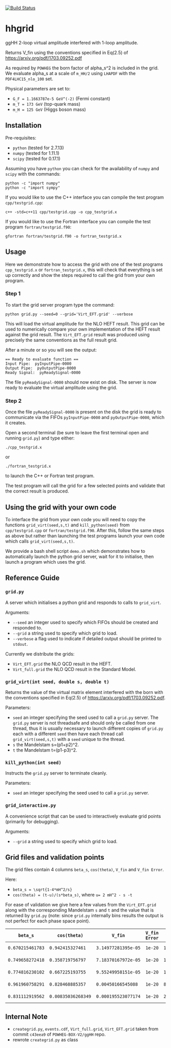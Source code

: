 [![Build Status](https://travis-ci.org/mppmu/hhgrid.svg?branch=master)](https://travis-ci.org/mppmu/hhgrid)

# hhgrid

ggHH 2-loop virtual amplitude interfered with 1-loop amplitude.

Returns V_fin using the conventions specified in Eq(2.5) of https://arxiv.org/pdf/1703.09252.pdf

As required by `POWHEG` the born factor of alpha_s^2 is included in the grid. We evaluate alpha_s at a scale of `m_HH/2` using `LHAPDF` with the `PDF4LHC15_nlo_100` set.
 
Physical parameters are set to:
* `G_F = 1.1663787e-5 GeV^(-2)` (Fermi constant)
* `m_T = 173 GeV` (top-quark mass)
* `m_H = 125 GeV` (Higgs boson mass)

## Installation

Pre-requisites:
* `python` (tested for 2.7.13)
* `numpy` (tested for 1.11.1)
* `scipy` (tested for 0.17.1)

Assuming you have `python` you can check for the availability of `numpy` and `scipy` with the commands:
```shell
python -c "import numpy"
python -c "import sympy"
```

If you would like to use the C++ interface you can compile the test program `cpp/testgrid.cpp`:
```shell
c++ -std=c++11 cpp/testgrid.cpp -o cpp_testgrid.x
```

If you would like to use the Fortran interface you can compile the test program `fortran/testgrid.f90`:
```shell
gfortran fortran/testgrid.f90 -o fortran_testgrid.x
```

## Usage

Here we demonstrate how to access the grid with one of the test programs `cpp_testgrid.x` or `fortran_testgrid.x`,
this will check that everything is set up correctly and show the steps required to call the grid from your own program.

### Step 1

To start the grid server program type the command:
```shell
python grid.py --seed=0 --grid='Virt_EFT.grid' --verbose
```
This will load the virtual amplitude for the NLO HEFT result. 
This grid can be used to numerically compare your own implementation of the HEFT result against the grid result. 
The `Virt_EFT.grid` result was produced using precisely the same conventions as the full result grid.

After a minute or so you will see the output:
```shell
== Ready to evaluate function ==
Input Pipe:  pyInputPipe-0000
Output Pipe:  pyOutputPipe-0000
Ready Signal:  pyReadySignal-0000
```

The file `pyReadySignal-0000` should now exist on disk. 
The server is now ready to evaluate the virtual amplitude using the grid.

### Step 2

Once the file `pyReadySignal-0000` is present on the disk the grid is ready to communicate via the FIFOs `pyInputPipe-0000` and `pyOutputPipe-0000`, which it creates.

Open a second terminal (be sure to leave the first terminal open and running `grid.py`) and type either:
```shell
./cpp_testgrid.x
```
or
```shell
./fortran_testgrid.x
```
to launch the C++ or Fortran test program.

The test program will call the grid for a few selected points and validate that the correct result is produced. 

## Using the grid with your own code

To interface the grid from your own code you will need to copy the functions `grid_virt(seed,s,t)` and `kill_python(seed)` from `cpp/testgrid.cpp` or `fortran/testgrid.f90`. After this, follow the same steps as above but rather than launching the test programs launch your own code which calls `grid_virt(seed,s,t)`.

We provide a bash shell script `demo.sh` which demonstrates how to automatically launch the python grid server, wait for it to initialise, then launch a program which uses the grid.

## Reference Guide

### `grid.py`

A server which initialises a python grid and responds to calls to `grid_virt`.

Arguments:
* `--seed` an integer used to specify which FIFOs should be created and responded to. 
* `--grid` a string used to specify which grid to load. 
* `--verbose` a flag used to indicate if detailed output should be printed to `stdout`.

Currently we distribute the grids:
* `Virt_EFT.grid` the NLO QCD result in the HEFT.
* `Virt_full.grid` the NLO QCD result in the Standard Model.

### `grid_virt(int seed, double s, double t)`

Returns the value of the virtual matrix element interfered with the born with the conventions specified in Eq(2.5) of https://arxiv.org/pdf/1703.09252.pdf.

Parameters:
* `seed` an integer specifying the seed used to call a `grid.py` server. The `grid.py` server is not threadsafe and should only be called from one thread, thus it is usually necessary to launch different copies of `grid.py` each with a different `seed` then have each thread call `grid_virt(seed,s,t)` with a `seed` unique to the thread.
* `s` the Mandelstam s=(p1+p2)^2.
* `t` the Mandelstam t=(p1-p3)^2.

### `kill_python(int seed)`

Instructs the `grid.py` server to terminate cleanly.

Parameters:
* `seed` an integer specifying the seed used to call a `grid.py` server.

### `grid_interactive.py`

A convenience script that can be used to interactively evaluate grid points (primarily for debugging).
 
Arguments:
* `--grid` a string used to specify which grid to load. 

## Grid files and validation points
 
The grid files contain 4 columns `beta_s`, `cos(theta)`, `V_fin` and `V_fin Error`.
 
Here:
* `beta_s = \sqrt{1-4*mH^2/s}`
* `cos(theta) = (t-u)/(s*beta_s)`, where `u= 2 mH^2 - s -t`
 
For ease of validation we give here a few values from the `Virt_EFT.grid` along with the corresponding Mandelstam `s` and `t` and the value that is returned by `grid.py` (note: since `grid.py` internally bins results the output is not perfect for each phase space point).
 
| `beta_s` | `cos(theta)` | `V_fin` | `V_fin Error` | `s` | `t` | `grid.py result` |
| --- | --- | --- | --- | --- | --- | --- |
| `0.670215461783` | `0.942415327461`   | `3.14977281395e-05` | `1e-20` | `113469.` | `-5274.78` | `3.1864912705e-05` |
| `0.749658272418` | `0.358719756797`   | `7.18370167972e-05` | `1e-20` | `142690.` | `-36534.1` | `7.230060450e-05` |
| `0.774816230102` | `0.667225193755`   | `9.55249958151e-05` | `1e-20` | `156383.` | `-22143.3` | `9.579402805e-05` | 
| `0.961960758291` | `0.828468885357`   | `0.00450166545088`  | `1e-20` | `837448.` | `-69395.`  | `4.524576122e-03` |
| `0.831112919562` | `0.00835036268349` | `0.000195523077174` | `1e-20` | `202101.` | `-84724.2` | `1.954913649e-04` |

## Internal Note

* `creategrid.py`, `events.cdf`, `Virt_full.grid`, `Virt_EFT.grid` taken from commit `c43eea9` of `POWHEG-BOX-V2/ggHH` repo.
* rewrote `creategrid.py` as class

